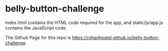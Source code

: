 # belly-button-challenge

index.html contains the HTML code required for the app, and static/js/app.js contains the JavaScript code.

The Github Page for this repo is https://rohanhpatel.github.io/belly-button-challenge.
